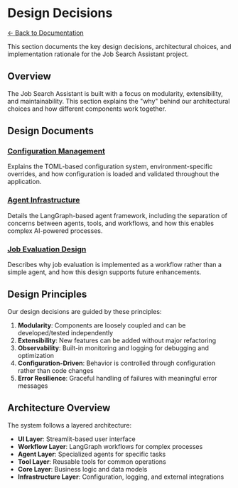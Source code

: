 # Design Decisions

[← Back to Documentation](../README.md)

This section documents the key design decisions, architectural choices, and implementation rationale for the Job Search Assistant project.

## Overview

The Job Search Assistant is built with a focus on modularity, extensibility, and maintainability. This section explains the "why" behind our architectural choices and how different components work together.

## Design Documents

### [Configuration Management](configuration.md)
Explains the TOML-based configuration system, environment-specific overrides, and how configuration is loaded and validated throughout the application.

### [Agent Infrastructure](agent-infrastructure.md)
Details the LangGraph-based agent framework, including the separation of concerns between agents, tools, and workflows, and how this enables complex AI-powered processes.

### [Job Evaluation Design](job-evaluation-design.md)
Describes why job evaluation is implemented as a workflow rather than a simple agent, and how this design supports future enhancements.

## Design Principles

Our design decisions are guided by these principles:

1. **Modularity**: Components are loosely coupled and can be developed/tested independently
2. **Extensibility**: New features can be added without major refactoring
3. **Observability**: Built-in monitoring and logging for debugging and optimization
4. **Configuration-Driven**: Behavior is controlled through configuration rather than code changes
5. **Error Resilience**: Graceful handling of failures with meaningful error messages

## Architecture Overview

The system follows a layered architecture:

- **UI Layer**: Streamlit-based user interface
- **Workflow Layer**: LangGraph workflows for complex processes
- **Agent Layer**: Specialized agents for specific tasks
- **Tool Layer**: Reusable tools for common operations
- **Core Layer**: Business logic and data models
- **Infrastructure Layer**: Configuration, logging, and external integrations
